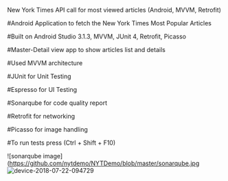 New York Times API call for most viewed articles (Android, MVVM, Retrofit)

#Android Application to fetch the New York Times Most Popular Articles

#Built on Android Studio 3.1.3, MVVM, JUnit 4, Retrofit, Picasso

#Master-Detail view app to show articles list and details

#Used MVVM architecture

#JUnit for Unit Testing

#Espresso for UI Testing

#Sonarqube for code quality report

#Retrofit for networking

#Picasso for image handling

#To run tests press (Ctrl + Shift + F10)

![sonarqube image] (https://github.com/nytdemo/NYTDemo/blob/master/sonarqube.jpg
![device-2018-07-22-094729](https://user-images.githubusercontent.com/9075512/43042270-dd3ec2fe-8d96-11e8-9a1e-a26f212c6352.png)
